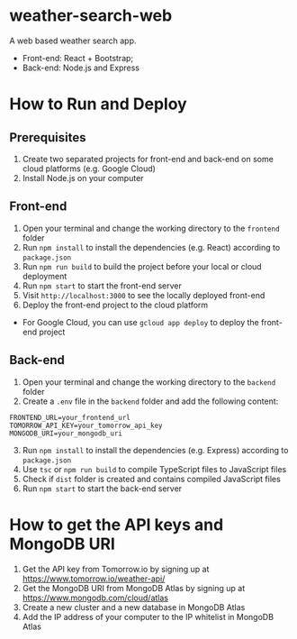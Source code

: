 # weather-search-web
A web based weather search app. 
- Front-end: React + Bootstrap;
- Back-end: Node.js and Express

# How to Run and Deploy
## Prerequisites
1. Create two separated projects for front-end and back-end on some cloud platforms (e.g. Google Cloud)
2. Install Node.js on your computer
## Front-end
1. Open your terminal and change the working directory to the `frontend` folder
2. Run `npm install` to install the dependencies (e.g. React) according to `package.json`
3. Run `npm run build` to build the project before your local or cloud deployment
4. Run `npm start` to start the front-end server
5. Visit `http://localhost:3000` to see the locally deployed front-end
6. Deploy the front-end project to the cloud platform
- For Google Cloud, you can use `gcloud app deploy` to deploy the front-end project

## Back-end
1. Open your terminal and change the working directory to the `backend` folder
2. Create a `.env` file in the `backend` folder and add the following content:
```
FRONTEND_URL=your_frontend_url
TOMORROW_API_KEY=your_tomorrow_api_key
MONGODB_URI=your_mongodb_uri
```
3. Run `npm install` to install the dependencies (e.g. Express) according to `package.json`
4. Use `tsc` or `npm run build` to compile TypeScript files to JavaScript files
5. Check if `dist` folder is created and contains compiled JavaScript files
6. Run `npm start` to start the back-end server

# How to get the API keys and MongoDB URI
1. Get the API key from Tomorrow.io by signing up at https://www.tomorrow.io/weather-api/
2. Get the MongoDB URI from MongoDB Atlas by signing up at https://www.mongodb.com/cloud/atlas
3. Create a new cluster and a new database in MongoDB Atlas
4. Add the IP address of your computer to the IP whitelist in MongoDB Atlas